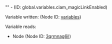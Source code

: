 "" - (ID: global.variables.ciam_magicLinkEnabled)

Variable written:
 (Node ID: [variables](../nodes/variables.md))

Variable reads:
* Node (Node ID: [3qrmnag6il](../nodes/3qrmnag6il.md))
